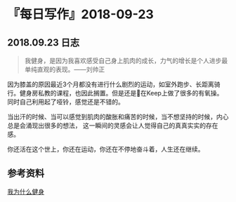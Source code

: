 # 『每日写作』2018-09-23
## 2018.09.23  日志
> 我健身，是因为我喜欢感受自己身上肌肉的成长，力气的增长是个人进步最单纯直观的表现。——刘帅正


因为膝盖的原因最近3个月都没有进行什么剧烈的运动，如室外跑步、长距离骑行。健身房私教的课程，也因此搁置。但是还是在Keep上做了很多的有氧操。同时自己利用起了哑铃，感觉还是不错的。

当出汗的时候、当可以感觉到肌肉的酸胀和痛苦的时候，当不想坚持的时候，内心总是会涌现出很多的想法， 这一瞬间的灵感会让人觉得自己的真真实实的存在感。

你还活在这个世上，你还在运动，你还在不停地奋斗着，人生还在继续。












## 参考资料
[我为什么健身](https://mp.weixin.qq.com/s/-WPaHIAqxmYQWiA9yKzprA)